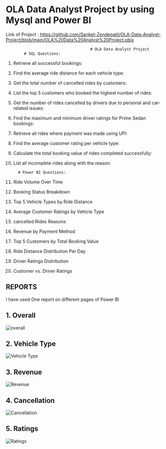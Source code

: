 # OLA Data Analyst Project by using Mysql and Power BI
Link of Project : https://github.com/Sanket-Zendepatil/OLA-Data-Analyst-Project/blob/main/OLA%20Data%20Analyst%20Project.pbix

                                         # OLA Data Analyst Project
            # SQL Questions:
            
1. Retrieve all successful bookings: 
2. Find the average ride distance for each vehicle type: 
3. Get the total number of cancelled rides by customers: 
4. List the top 5 customers who booked the highest number of rides:
5. Get the number of rides cancelled by drivers due to personal and car-related issues: 
6. Find the maximum and minimum driver ratings for Prime Sedan bookings:
7. Retrieve all rides where payment was made using UPI: 
8. Find the average customer rating per vehicle type: 
9. Calculate the total booking value of rides completed successfully: 
10. List all incomplete rides along with the reason:
     
          # Power BI Questions:
    
1. Ride Volume Over Time 
2. Booking Status Breakdown 
3. Top 5 Vehicle Types by Ride Distance
4. Average Customer Ratings by Vehicle Type
5. cancelled Rides Reasons
6. Revenue by Payment Method 
7. Top 5 Customers by Total Booking Value
8. Ride Distance Distribution Per Day 
9. Driver Ratings Distribution 
10. Customer vs. Driver Ratings

## REPORTS 
I have used One report on different pages of Power BI
## 1. Overall
![overall](https://github.com/user-attachments/assets/1b7d4d59-c8bc-413f-9558-ca40acdf8a9e)

## 2. Vehicle Type
![Vehicle Type](https://github.com/user-attachments/assets/6c467b20-71c3-420a-af4d-eedcc00b3dd0)

## 3. Revenue
![Revenue](https://github.com/user-attachments/assets/8e441c50-c4b6-4176-8249-0a78b618f7ca)

## 4. Cancellation
![Cancellation](https://github.com/user-attachments/assets/7005c9aa-a840-402e-b519-cee10787b321)

## 5. Ratings
![Ratings](https://github.com/user-attachments/assets/ab907cc4-24f6-451e-9607-3b4b78df2b29)



